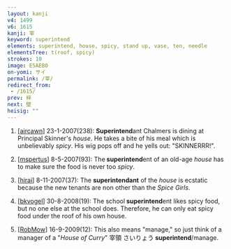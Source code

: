 ```yaml
---
layout: kanji
v4: 1499
v6: 1615
kanji: 宰
keyword: superintend
elements: superintend, house, spicy, stand up, vase, ten, needle
elementsTree: t(roof, spicy)
strokes: 10
image: E5AEB0
on-yomi: サイ
permalink: /宰/
redirect_from:
 - /1615/
prev: 梓
next: 壁
heisig: ""
---
```


1) [<a href="http://kanji.koohii.com/profile/aircawn">aircawn</a>] 23-1-2007(238): <strong>Superintend</strong>ant Chalmers is dining at Principal Skinner&#039;s <em>house</em>. He takes a bite of his meal which is unbelievably <em>spicy</em>. His wig pops off and he yells out: &quot;SKINNERRR!&quot;.

2) [<a href="http://kanji.koohii.com/profile/mspertus">mspertus</a>] 8-5-2007(93): The<strong> superintend</strong>ent of an old-age <em>house</em> has to make sure the food is never too <em>spicy</em>.

3) [<a href="http://kanji.koohii.com/profile/hirai">hirai</a>] 8-11-2007(37): The <strong>superintendant</strong> of the <em>house</em> is ecstatic because the new tenants are non other than the <em>Spice Girls</em>.

4) [<a href="http://kanji.koohii.com/profile/bkvogel">bkvogel</a>] 30-8-2008(19): The school<strong> superintend</strong>ent likes spicy food, but no one else at the school does. Therefore, he can only eat spicy food under the roof of his own house.

5) [<a href="http://kanji.koohii.com/profile/RobMow">RobMow</a>] 16-9-2009(12): This also means &quot;manage,&quot; so just think of a manager of a &quot;<em>House of Curry</em>&quot; 宰領 さいりょう<strong> superintend</strong>/manage.

